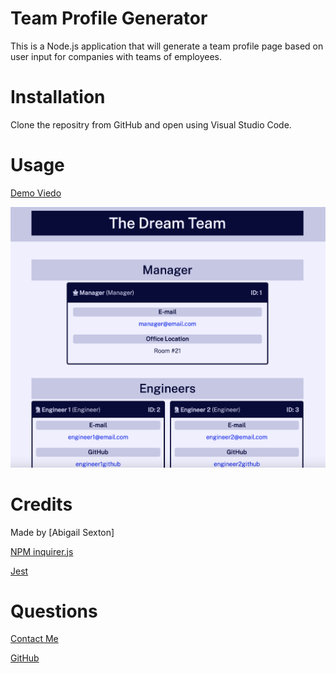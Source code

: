 # Team Profile Generator
    
This is a Node.js application that will generate a team profile page based on user input for companies with teams of employees.

# Installation

Clone the repositry from GitHub and open using Visual Studio Code.

# Usage 
[Demo Viedo]()

![alt text](./assets/images/SS1.png)

# Credits

Made by [Abigail Sexton]

[NPM inquirer.js](https://www.npmjs.com/package/inquirer)

[Jest](https://jestjs.io/)

# Questions

[Contact Me](abigail.c.sexton1@gmail.com)

[GitHub](https://github.com/abbycav7)